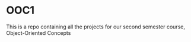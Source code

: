 # OOC1
This is a repo containing all the projects for our second semester course, Object-Oriented Concepts
